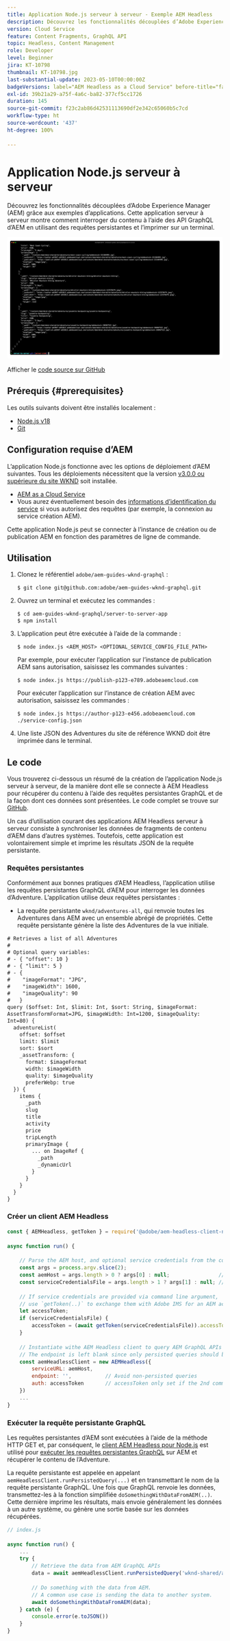 ```yaml
---
title: Application Node.js serveur à serveur - Exemple AEM Headless
description: Découvrez les fonctionnalités découplées d’Adobe Experience Manager (AEM) grâce aux exemples d’applications. Cette application Node.js côté serveur montre comment interroger du contenu à l’aide des API GraphQL d’AEM et des requêtes persistantes.
version: Cloud Service
feature: Content Fragments, GraphQL API
topic: Headless, Content Management
role: Developer
level: Beginner
jira: KT-10798
thumbnail: KT-10798.jpg
last-substantial-update: 2023-05-10T00:00:00Z
badgeVersions: label="AEM Headless as a Cloud Service" before-title="false"
exl-id: 39b21a29-a75f-4a6c-ba82-377cf5cc1726
duration: 145
source-git-commit: f23c2ab86d42531113690df2e342c65060b5c7cd
workflow-type: ht
source-wordcount: '437'
ht-degree: 100%

---
```


# Application Node.js serveur à serveur

Découvrez les fonctionnalités découplées d’Adobe Experience Manager (AEM) grâce aux exemples d’applications. Cette application serveur à serveur montre comment interroger du contenu à l’aide des API GraphQL d’AEM en utilisant des requêtes persistantes et l’imprimer sur un terminal.

![Application Node.js serveur à serveur avec AEM Headless.](./assets/server-to-server-app/server-to-server-app.png)

Afficher le [code source sur GitHub](https://github.com/adobe/aem-guides-wknd-graphql/tree/main/server-to-server)

## Prérequis {#prerequisites}

Les outils suivants doivent être installés localement :

+ [Node.js v18](https://nodejs.org/fr)
+ [Git](https://git-scm.com/)

## Configuration requise d’AEM

L’application Node.js fonctionne avec les options de déploiement d’AEM suivantes. Tous les déploiements nécessitent que la version [v3.0.0 ou supérieure du site WKND](https://github.com/adobe/aem-guides-wknd/releases/latest) soit installée.

+ [AEM as a Cloud Service](https://experienceleague.adobe.com/docs/experience-manager-cloud-service/content/implementing/deploying/overview.html?lang=fr)
+ Vous aurez éventuellement besoin des [informations d’identification du service](https://experienceleague.adobe.com/docs/experience-manager-cloud-service/content/implementing/developing/generating-access-tokens-for-server-side-apis.html?lang=fr) si vous autorisez des requêtes (par exemple, la connexion au service création AEM).

Cette application Node.js peut se connecter à l’instance de création ou de publication AEM en fonction des paramètres de ligne de commande.

## Utilisation

1. Clonez le référentiel `adobe/aem-guides-wknd-graphql` :

   ```shell
   $ git clone git@github.com:adobe/aem-guides-wknd-graphql.git
   ```

1. Ouvrez un terminal et exécutez les commandes :

   ```shell
   $ cd aem-guides-wknd-graphql/server-to-server-app
   $ npm install
   ```

1. L’application peut être exécutée à l’aide de la commande :

   ```
   $ node index.js <AEM_HOST> <OPTIONAL_SERVICE_CONFIG_FILE_PATH>
   ```

   Par exemple, pour exécuter l’application sur l’instance de publication AEM sans autorisation, saisissez les commandes suivantes :

   ```shell
   $ node index.js https://publish-p123-e789.adobeaemcloud.com
   ```

   Pour exécuter l’application sur l’instance de création AEM avec autorisation, saisissez les commandes :

   ```shell
   $ node index.js https://author-p123-e456.adobeaemcloud.com ./service-config.json
   ```

1. Une liste JSON des Adventures du site de référence WKND doit être imprimée dans le terminal.

## Le code

Vous trouverez ci-dessous un résumé de la création de l’application Node.js serveur à serveur, de la manière dont elle se connecte à AEM Headless pour récupérer du contenu à l’aide des requêtes persistantes GraphQL et de la façon dont ces données sont présentées. Le code complet se trouve sur [GitHub](https://github.com/adobe/aem-guides-wknd-graphql/tree/main/server-to-server).

Un cas d’utilisation courant des applications AEM Headless serveur à serveur consiste à synchroniser les données de fragments de contenu d’AEM dans d’autres systèmes. Toutefois, cette application est volontairement simple et imprime les résultats JSON de la requête persistante.

### Requêtes persistantes

Conformément aux bonnes pratiques d’AEM Headless, l’application utilise les requêtes persistantes GraphQL d’AEM pour interroger les données d’Adventure. L’application utilise deux requêtes persistantes :

+ La requête persistante `wknd/adventures-all`, qui renvoie toutes les Adventures dans AEM avec un ensemble abrégé de propriétés. Cette requête persistante génère la liste des Adventures de la vue initiale.

```
# Retrieves a list of all Adventures
#
# Optional query variables:
# - { "offset": 10 }
# - { "limit": 5 }
# - { 
#    "imageFormat": "JPG",
#    "imageWidth": 1600,
#    "imageQuality": 90 
#   }
query ($offset: Int, $limit: Int, $sort: String, $imageFormat: AssetTransformFormat=JPG, $imageWidth: Int=1200, $imageQuality: Int=80) {
  adventureList(
    offset: $offset
    limit: $limit
    sort: $sort
    _assetTransform: {
      format: $imageFormat
      width: $imageWidth
      quality: $imageQuality
      preferWebp: true
  }) {
    items {
      _path
      slug
      title
      activity
      price
      tripLength
      primaryImage {
        ... on ImageRef {
          _path
          _dynamicUrl
        }
      }
    }
  }
}
```

### Créer un client AEM Headless

```javascript
const { AEMHeadless, getToken } = require('@adobe/aem-headless-client-nodejs');

async function run() { 

    // Parse the AEM host, and optional service credentials from the command line arguments
    const args = process.argv.slice(2);
    const aemHost = args.length > 0 ? args[0] : null;                // Example: https://author-p123-e456.adobeaemcloud.com
    const serviceCredentialsFile = args.length > 1 ? args[1] : null; // Example: ./service-config.json

    // If service credentials are provided via command line argument,
    // use `getToken(..)` to exchange them with Adobe IMS for an AEM access token 
    let accessToken;
    if (serviceCredentialsFile) {
        accessToken = (await getToken(serviceCredentialsFile)).accessToken;
    }

    // Instantiate withe AEM Headless client to query AEM GraphQL APIs
    // The endpoint is left blank since only persisted queries should be used to query AEM's GraphQL APIs
    const aemHeadlessClient = new AEMHeadless({
        serviceURL: aemHost,
        endpoint: '',           // Avoid non-persisted queries
        auth: accessToken       // accessToken only set if the 2nd command line parameter is set
    })
    ...
}
```


### Exécuter la requête persistante GraphQL

Les requêtes persistantes d’AEM sont exécutées à l’aide de la méthode HTTP GET et, par conséquent, le [client AEM Headless pour Node.js](https://github.com/adobe/aem-headless-client-nodejs) est utilisé pour [exécuter les requêtes persistantes GraphQL](https://github.com/adobe/aem-headless-client-nodejs#within-asyncawait) sur AEM et récupérer le contenu de l’Adventure.

La requête persistante est appelée en appelant `aemHeadlessClient.runPersistedQuery(...)` et en transmettant le nom de la requête persistante GraphQL. Une fois que GraphQL renvoie les données, transmettez-les à la fonction simplifiée `doSomethingWithDataFromAEM(..)`. Cette dernière imprime les résultats, mais envoie généralement les données à un autre système, ou génère une sortie basée sur les données récupérées.

```js
// index.js

async function run() { 
    ...
    try {
        // Retrieve the data from AEM GraphQL APIs
        data = await aemHeadlessClient.runPersistedQuery('wknd-shared/adventures-all')
        
        // Do something with the data from AEM. 
        // A common use case is sending the data to another system.
        await doSomethingWithDataFromAEM(data);
    } catch (e) {
        console.error(e.toJSON())
    }
}
```
